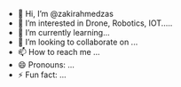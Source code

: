 - 👋 Hi, I’m @zakirahmedzas
- 👀 I’m interested in Drone, Robotics, IOT.....
- 🌱 I’m currently learning...
- 💞️ I’m looking to collaborate on ...
- 📫 How to reach me ...
- 😄 Pronouns: ...
- ⚡ Fun fact: ...

<!---
zakirahmedzas/zakirahmedzas is a ✨ special ✨ repository because its `README.md` (this file) appears on your GitHub profile.
You can click the Preview link to take a look at your changes.
--->
